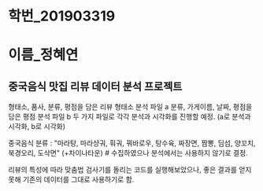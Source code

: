 # 학번_201903319
# 이름_정혜연
## 중국음식 맛집 리뷰 데이터 분석 프로젝트

형태소, 품사, 분류, 평점을 담은 리뷰 형태소 분석 파일 a
분류, 가게이름, 날짜, 평점을 담은 평점 분석 파일 b
두 가지 파일로 각각 분석과 시각화를 진행할 예정. (a로 분석과 시각화, b로 시각화)

중국음식 분류 : "마라탕, 마라샹궈, 훠궈, 꿔바로우, 탕수육, 짜장면, 짬뽕, 딤섬, 양꼬치, 북경오리, 도삭면" (+차이나타운) # 수집하였으나 분석에서는 사용하지 않기로 결정.

리뷰의 특성에 따라 맞춤법 검사기를 돌리는 코드를 실행해보았으나,
좋은 결과를 얻지 못해 기존의 데이터를 그대로 사용하기로 함.
